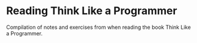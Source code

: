 # Reading Think Like a Programmer

Compilation of notes and exercises from when reading the book Think Like a Programmer.

